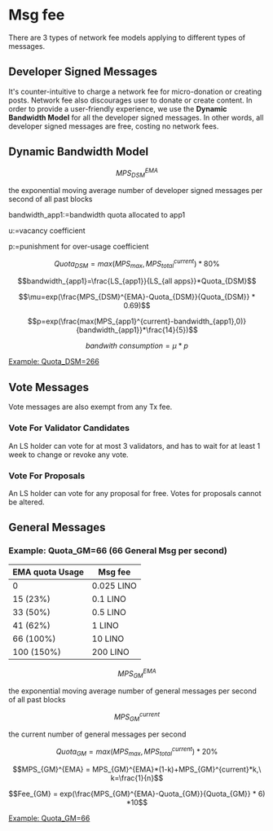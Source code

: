 # Msg fee

There are 3 types of network fee models applying to different types of messages.

## Developer Signed Messages

It's counter-intuitive to charge a network fee for micro-donation or creating posts. Network fee also discourages user to donate or create content. In order to provide a user-friendly experience, we use the **Dynamic Bandwidth Model** for all the developer signed messages. In other words, all developer signed messages are free, costing no network fees.

## Dynamic Bandwidth Model

$$MPS_{DSM}^{EMA}$$

the exponential moving average number of developer signed messages per second of all past blocks

bandwidth_app1:=bandwidth quota allocated to app1

u:=vacancy coefficient

p:=punishment for over-usage coefficient

$$Quota_{DSM} = max(MPS_{max}, MPS_{total}^{current}) * 80\%$$

$$bandwidth_{app1}=\frac{LS_{app1}}{LS_{all apps}}*Quota_{DSM}$$

$$\mu=exp(\frac{MPS_{DSM}^{EMA}-Quota_{DSM}}{Quota_{DSM}} * 0.69)$$

$$p=exp(\frac{max(MPS_{app1}^{current}-bandwidth_{app1},0)}{bandwidth_{app1}}*\frac{14}{5})$$

$$bandwith\ consumption = \mu*p$$

[Example: Quota_DSM=266](./Example-Quota_DSM-266-8da5a80c-261c-4341-a88f-730bc6b676b3.csv)



## Vote Messages

Vote messages are also exempt from any Tx fee.

### Vote For Validator Candidates

An LS holder can vote for at most 3 validators, and has to wait for at least 1 week to change or revoke any vote.

### Vote For Proposals

An LS holder can vote for any proposal for free. Votes for proposals cannot be altered.

## General Messages

### Example: Quota_GM=66 (66 General Msg per second)
| EMA quota Usage | Msg fee |
| --- | --- |
| 0 | 0.025 LINO |
| 15 (23%) | 0.1 LINO |
| 33 (50%) | 0.5 LINO |
| 41 (62%) | 1 LINO |
| 66 (100%) | 10 LINO |
| 100 (150%) | 200 LINO |


$$MPS_{GM}^{EMA}$$

the exponential moving average number of general messages per second of all past blocks

$$MPS_{GM}^{current}$$

the current number of general messages per second

$$Quota_{GM} = max(MPS_{max}, MPS_{total}^{current}) * 20\%$$

$$MPS_{GM}^{EMA} = MPS_{GM}^{EMA}*(1-k)+MPS_{GM}^{current}*k,\ k=\frac{1}{n}$$

$$Fee_{GM} = exp(\frac{MPS_{GM}^{EMA}-Quota_{GM}}{Quota_{GM}} * 6) *10$$

[Example: Quota_GM=66](./Example-Quota_GM-66-7676d1d3-9d3e-40d1-8f7f-95aba173897c.csv)
